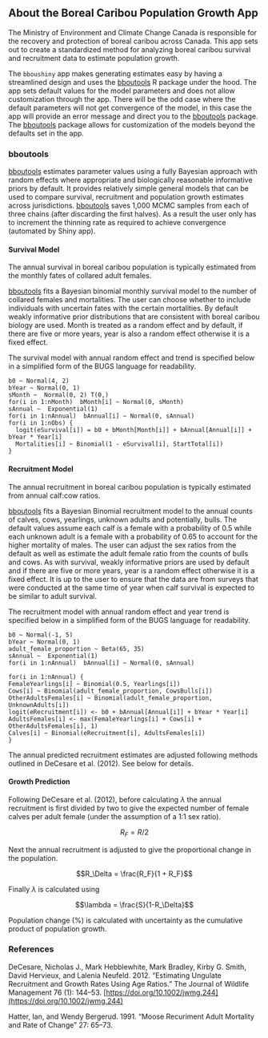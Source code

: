 <!---
# Copyright 2023 Environment and Climate Change Canada
#
# Licensed under the Apache License, Version 2.0 (the "License");
# you may not use this file except in compliance with the License.
# You may obtain a copy of the License at
#
# http://www.apache.org/licenses/LICENSE-2.0
#
# Unless required by applicable law or agreed to in writing, software
# distributed under the License is distributed on an "AS IS" BASIS,
# WITHOUT WARRANTIES OR CONDITIONS OF ANY KIND, either express or implied.
# See the License for the specific language governing permissions and
# limitations under the License.
-->

## About the Boreal Caribou Population Growth App

The Ministry of Environment and Climate Change Canada is responsible for
the recovery and protection of boreal caribou across Canada. This app
sets out to create a standardized method for analyzing boreal caribou
survival and recruitment data to estimate population growth. 

The `bboushiny` app makes generating estimates easy by having a streamlined 
design and uses the [bboutools](https://poissonconsulting.github.io/bboutools/) R package under the hood. 
The app sets default values for the model parameters and does not allow customization through the app. 
There will be the odd case where the default parameters will not get convergence of the model, in this case the
app will provide an error message and direct you to the [bboutools](https://poissonconsulting.github.io/bboutools/) package. 
The [bboutools](https://poissonconsulting.github.io/bboutools/) package allows for customization of the models beyond the defaults set in the app. 

### bboutools

[bboutools](https://poissonconsulting.github.io/bboutools/) estimates parameter values using a fully Bayesian approach
with random effects where appropriate and biologically reasonable
informative priors by default. It provides relatively simple general
models that can be used to compare survival, recruitment and population
growth estimates across jurisdictions. 
[bboutools](https://poissonconsulting.github.io/bboutools/) saves 1,000 MCMC
samples from each of three chains (after discarding the first halves).
As a result the user only has to increment the thinning rate as required
to achieve convergence (automated by Shiny app).

#### Survival Model

The annual survival in boreal caribou population is typically estimated
from the monthly fates of collared adult females.

[bboutools](https://poissonconsulting.github.io/bboutools/)
fits a Bayesian binomial monthly survival model to the
number of collared females and mortalities. The user can choose whether
to include individuals with uncertain fates with the certain
mortalities. By default weakly informative prior distributions that
are consistent with boreal caribou biology are used. Month is treated as
a random effect and by default, if there are five or more years, year is
also a random effect otherwise it is a fixed effect.

The survival model with annual random effect and trend is specified below in a
simplified form of the BUGS language for readability.

    b0 ~ Normal(4, 2)
    bYear ~ Normal(0, 1)
    sMonth ~  Normal(0, 2) T(0,)
    for(i in 1:nMonth)  bMonth[i] ~ Normal(0, sMonth)
    sAnnual ~  Exponential(1)
    for(i in 1:nAnnual)  bAnnual[i] ~ Normal(0, sAnnual)
    for(i in 1:nObs) {
      logit(eSurvival[i]) = b0 + bMonth[Month[i]] + bAnnual[Annual[i]] + bYear * Year[i]
      Mortalities[i] ~ Binomial(1 - eSurvival[i], StartTotal[i])
    }

#### Recruitment Model

The annual recruitment in boreal caribou population is typically
estimated from annual calf:cow ratios.

[bboutools](https://poissonconsulting.github.io/bboutools/)
fits a Bayesian Binomial recruitment model to the
annual counts of calves, cows, yearlings, unknown adults and potentially, bulls. 
The default values assume each calf is a female with a 
probability of 0.5 while each unknown adult is a female with a 
probability of 0.65 to account for the higher mortality of males. 
The user can adjust the sex ratios from the default as well as estimate the adult female ratio from the counts of bulls and cows. 
As with survival, weakly informative priors are used by default and if there are
five or more years, year is a random effect otherwise it is a fixed
effect. It is up to the user to ensure that the data are from surveys
that were conducted at the same time of year when calf survival is
expected to be similar to adult survival.

The recruitment model with annual random effect and year trend is specified below in a simplified form of the BUGS language for readability.

    b0 ~ Normal(-1, 5)
    bYear ~ Normal(0, 1)
    adult_female_proportion ~ Beta(65, 35)
    sAnnual ~  Exponential(1)
    for(i in 1:nAnnual)  bAnnual[i] ~ Normal(0, sAnnual)

    for(i in 1:nAnnual) {
    FemaleYearlings[i] ~ Binomial(0.5, Yearlings[i])
    Cows[i] ~ Binomial(adult_female_proportion, CowsBulls[i])
    OtherAdultsFemales[i] ~ Binomial(adult_female_proportion, UnknownAdults[i])
    logit(eRecruitment[i]) <- b0 + bAnnual[Annual[i]] + bYear * Year[i]
    AdultsFemales[i] <- max(FemaleYearlings[i] + Cows[i] + OtherAdultsFemales[i], 1)
    Calves[i] ~ Binomial(eRecruitment[i], AdultsFemales[i])
    }

The annual predicted recruitment estimates are adjusted following methods outlined in DeCesare et al. (2012). See below for details. 

#### Growth Prediction

Following DeCesare et al. (2012), before calculating *λ* the annual
recruitment is first divided by two to give the expected number of
female calves per adult female (under the assumption of a 1:1 sex
ratio).

$$R_F = R/2$$

Next the annual recruitment is adjusted to give the proportional change
in the population.

$$R_\Delta =  \frac{R_F}{1 + R_F}$$

Finally *λ* is calculated using

$$\lambda = \frac{S}{1-R_\Delta}$$

Population change (%) is calculated with uncertainty as the cumulative product of population growth.

### References

DeCesare, Nicholas J., Mark Hebblewhite, Mark Bradley, Kirby G. Smith,
David Hervieux, and Lalenia Neufeld. 2012. “Estimating Ungulate
Recruitment and Growth Rates Using Age Ratios.” The Journal of Wildlife
Management 76 (1): 144–53. [https://doi.org/10.1002/jwmg.244](https://doi.org/10.1002/jwmg.244)

Hatter, Ian, and Wendy Bergerud. 1991. “Moose Recuriment Adult Mortality
and Rate of Change” 27: 65–73.
